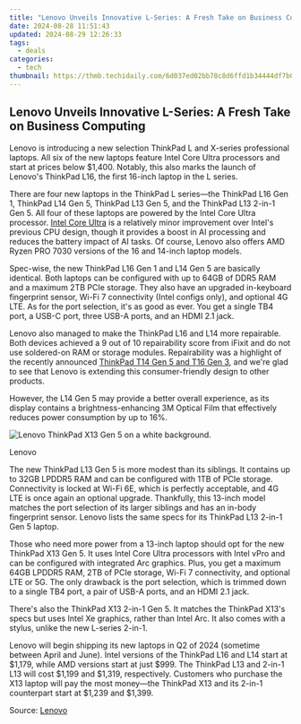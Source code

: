 ```yaml
---
title: "Lenovo Unveils Innovative L-Series: A Fresh Take on Business Computing"
date: 2024-08-28 11:51:43
updated: 2024-08-29 12:26:33
tags:
  - deals
categories:
  - tech
thumbnail: https://thmb.techidaily.com/6d037ed02bb78c8d6ffd1b34444df7b04ee29318597dde2ea49af183ae0562b3.png
---
```


## Lenovo Unveils Innovative L-Series: A Fresh Take on Business Computing

Lenovo is introducing a new selection ThinkPad L and X-series professional laptops. All six of the new laptops feature Intel Core Ultra processors and start at prices below $1,400\. Notably, this also marks the launch of Lenovo's ThinkPad L16, the first 16-inch laptop in the L series.

 There are four new laptops in the ThinkPad L series—the ThinkPad L16 Gen 1, ThinkPad L14 Gen 5, ThinkPad L13 Gen 5, and the ThinkPad L13 2-in-1 Gen 5\. All four of these laptops are powered by the Intel Core Ultra processor. [Intel Core Ultra](https://facebook-video-content.techidaily.com/elevate-your-profiles-visual-appeal-for-2024/) is a relatively minor improvement over Intel's previous CPU design, though it provides a boost in AI processing and reduces the battery impact of AI tasks. Of course, Lenovo also offers AMD Ryzen PRO 7030 versions of the 16 and 14-inch laptop models.

 Spec-wise, the new ThinkPad L16 Gen 1 and L14 Gen 5 are basically identical. Both laptops can be configured with up to 64GB of DDR5 RAM and a maximum 2TB PCIe storage. They also have an upgraded in-keyboard fingerprint sensor, Wi-Fi 7 connectivity (Intel configs only), and optional 4G LTE. As for the port selection, it's as good as ever. You get a single TB4 port, a USB-C port, three USB-A ports, and an HDMI 2.1 jack.

 Lenovo also managed to make the ThinkPad L16 and L14 more repairable. Both devices achieved a 9 out of 10 repairability score from iFixit and do not use soldered-on RAM or storage modules. Repairability was a highlight of the recently announced [ThinkPad T14 Gen 5 and T16 Gen 3](https://facebook-video-share.techidaily.com/updated-in-2024-embarking-on-a-virtual-odyssey-through-yt-stories/), and we're glad to see that Lenovo is extending this consumer-friendly design to other products.

 However, the L14 Gen 5 may provide a better overall experience, as its display contains a brightness-enhancing 3M Optical Film that effectively reduces power consumption by up to 16%.

![Lenovo ThinkPad X13 Gen 5 on a white background.](https://static1.howtogeekimages.com/wordpress/wp-content/uploads/2024/03/32.jpg) 

Lenovo

 The new ThinkPad L13 Gen 5 is more modest than its siblings. It contains up to 32GB LPDDR5 RAM and can be configured with 1TB of PCIe storage. Connectivity is locked at Wi-Fi 6E, which is perfectly acceptable, and 4G LTE is once again an optional upgrade. Thankfully, this 13-inch model matches the port selection of its larger siblings and has an in-body fingerprint sensor. Lenovo lists the same specs for its ThinkPad L13 2-in-1 Gen 5 laptop.

 Those who need more power from a 13-inch laptop should opt for the new ThinkPad X13 Gen 5\. It uses Intel Core Ultra processors with Intel vPro and can be configured with integrated Arc graphics. Plus, you get a maximum 64GB LPDDR5 RAM, 2TB of PCIe storage, Wi-Fi 7 connectivity, and optional LTE or 5G. The only drawback is the port selection, which is trimmed down to a single TB4 port, a pair of USB-A ports, and an HDMI 2.1 jack.

 There's also the ThinkPad X13 2-in-1 Gen 5\. It matches the ThinkPad X13's specs but uses Intel Xe graphics, rather than Intel Arc. It also comes with a stylus, unlike the new L-series 2-in-1.

 Lenovo will begin shipping its new laptops in Q2 of 2024 (sometime between April and June). Intel versions of the ThinkPad L16 and L14 start at $1,179, while AMD versions start at just $999\. The ThinkPad L13 and 2-in-1 L13 will cost $1,199 and $1,319, respectively. Customers who purchase the X13 laptop will pay the most money—the ThinkPad X13 and its 2-in-1 counterpart start at $1,239 and $1,399.

 Source: [Lenovo](https://shop-links.co/link/?exclusive=1&publisher_slug=itechdaily19598&url=https%3A%2F%2Fnews.lenovo.com%2Fpressroom%2Fpress-releases%2Funleashing-innovation-and-better-sustainability-of-lenovos-latest-thinkpad-l-series-and-x-series-laptops%2F)

<ins class="adsbygoogle"
     style="display:block"
     data-ad-format="autorelaxed"
     data-ad-client="ca-pub-7571918770474297"
     data-ad-slot="1223367746"></ins>



<ins class="adsbygoogle"
     style="display:block"
     data-ad-client="ca-pub-7571918770474297"
     data-ad-slot="8358498916"
     data-ad-format="auto"
     data-full-width-responsive="true"></ins>
